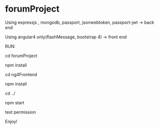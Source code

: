 # forumProject

Using expressjs , mongodb, passport, jsonwebtoken, passport-jwt -> back end

Using angular4 only(flashMessage, bootstrap 4) -> front end

RUN: 

cd forumProject

npm install

cd ng4Frontend

npm install 

cd ../

npm start

test permission

Enjoy!

